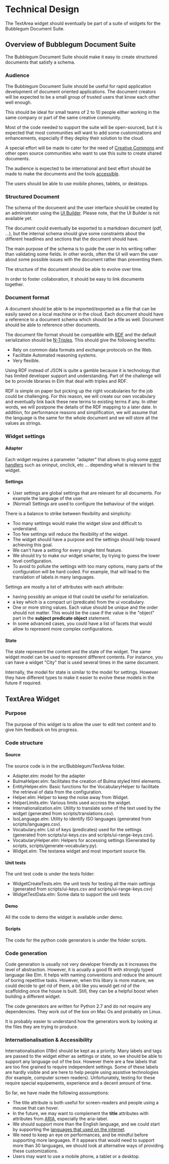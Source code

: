 # Technical Design

The TextArea widget should eventually be part of a suite of widgets for the Bubblegum Document Suite.

## Overview of Bubblegum Document Suite

The Bubblegum Document Suite should make it easy to create structured documents that satisfy a schema.

### Audience

The Bubblegum Document Suite should be useful for rapid application development of document oriented applications.
The document creators will be expected to be a small group of trusted users that know each other well enough.

This should be ideal for small teams of 2 to 10 people either working in the same company or part of the same creative community.

Most of the code needed to support the suite will be open-sourced, but it is expected that most communities will want to add some customizations and enhancements, especially if they deploy their solution to the cloud.

A special effort will be made to cater for the need of [Creative Commons](https://creativecommons.org/) and other open source communities who want to use this suite to create shared documents.

The audience is expected to be international and best effort should be made to make the documents and the tools [accessible](https://www.w3.org/standards/webdesign/accessibility).

The users should be able to use mobile phones, tablets, or desktops.  

### Structured Document

The schema of the document and the user interface should be created by an administrator using the [UI Builder](https://github.com/flarebyte/bubblegum-ui-builder). Please note, that the UI Builder is not available yet.

The document could eventually be exported to a markdown document (pdf, ...), but the internal schema should give some constraints about the different headlines and sections that the document should have.

The main purpose of the schema is to guide the user in his writing rather than validating some fields. In other words, often the UI will warn the user about some possible issues with the document rather than preventing them.

The structure of the document should be able to evolve over time.

In order to foster collaboration, it should be easy to link documents together.

### Document format

A document should be able to be imported/exported as a file that can be easily saved on a local machine or in the cloud.
Each document should have a reference to a document schema which should be a file as well.
Document should be able to reference other documents.

The document file format should be compatible with [RDF](https://en.wikipedia.org/wiki/Resource_Description_Framework) and the default serialization should be [N-Triples](https://en.wikipedia.org/wiki/N-Triples). This should give the following benefits:

 * Rely on common data formats and exchange protocols on the Web.
 * Facilitate Automated reasoning systems.
 * Very flexible.

Using RDF instead of JSON is quite a gamble because it is technology that has limited developer support and understanding.
Part of the challenge will be to provide libraries in Elm that deal with triples and RDF.

RDF is simple on paper but picking up the right vocabularies for the job could be challenging. For this reason, we will create our own vocabulary and eventually link back these new terms to existing terms if any. In other words, we will postpone the details of the RDF mapping to a later date. In addition, for performance reasons and simplification, we will assume that the language is the same for the whole document and we will store all the values as strings.

### Widget settings

#### Adapter

Each widget requires a parameter "adapter" that allows to plug some [event handlers](https://www.w3schools.com/tags/ref_eventattributes.asp) such as oninput, onclick, etc ... depending what is relevant to the widget.

#### Settings

 * User settings are global settings that are relevant for all documents. For example the language of the user.
 * (Normal) Settings are used to configure the behaviour of the widget.

 There is a balance to strike between flexibility and simplicity:
 * Too many settings would make the widget slow and difficult to understand.
 * Too few settings will reduce the flexibility of the widget.
 * The widget should have a purpose and the settings should help toward achieving this goal.
 * We can't have a setting for every single html feature.
 * We should try to make our widget smarter, by trying to guess the lower level configuration.
 * To avoid to pollute the settings with too many options, many parts of the configuration will be hard coded. For example, that will lead to the translation of labels in many languages. 

Settings are mostly a list of attributes with each attribute:
 * having possibly an unique id that could be useful for serialization.
 * a key which is a compact uri (predicate) from the ui vocabulary.
 * One or more string values. Each value should be unique and the order should not matter. This would be the case if the value is the "object" part in the **subject predicate object** statement.
 * In some advanced cases, you could have a list of facets that would allow to represent more complex configurations.

#### State 

The state represent the content and the state of the widget. The same widget model can be used to represent different contents. For instance, you can have a widget "City" that is used several times in the same document.

Internally, the model for state is similar to the model for settings. However they have different types to make it easier to evolve these models in the future if required.


## TextArea Widget

### Purpose

The purpose of this widget is to allow the user to edit text content and to give him feedback on his progress.

### Code structure

#### Source

The source code is in the src/Bubblegum/TextArea folder.

* Adapter.elm: model for the adapter
* BulmaHelper.elm: facilitates the creation of Bulma styled html elements.
* EntityHelper.elm: Basic functions for the VocabularyHelper to facilitate the retrieval of data from the configuration.
* Helper.elm: Helper to keep the noise away from Widget.
* HelperLimits.elm: Various limits used accross the widget.
* Internationalization.elm: Utility to translate some of the text used by the widget (generated from scripts/translations.csv).
* IsoLanguage.elm: Utility to identify ISO languages (generated from scripts/languages.csv).
* Vocabulary.elm: List of keys (predicates) used for the settings (generated from scripts/ui-keys.csv and scripts/ui-range-keys.csv).
* VocabularyHelper.elm: Helpers for accessing settings (Generated by scripts, scripts/generate-vocabulary.py).
* Widget.elm: The textarea widget and most important source file.

#### Unit tests

The unit test code is under the tests folder:

* WidgetCreateTests.elm: the unit tests for testing all the main settings (generated from scripts/ui-keys.csv and scripts/ui-range-keys.csv)
* WidgetTestData.elm: Some data to support the unit tests

#### Demo

All the code to demo the widget is available under demo.

#### Scripts

The code for the python code generators is under the folder scripts.

### Code generation

Code generation is usually not very developer friendly as it increases the level of abstraction. However, it is acually a good fit with strongly typed language like Elm. It helps with naming conventions and reduce the amount of boring repetitive tasks.
However, when this libary is more mature, we could decide to get rid of them, a bit like you would get rid of the scaffolding once the house is built. Still, they can be a helpful boost when building a different widget.

The code generators are written for Python 2.7 and do not require any dependencies. They work out of the box on Mac Os and probably on Linux. 

It is probably easier to understand how the generators work by looking at the files they are trying to produce.

### Internationalisation & Accessibility

Internationalisation (I18n) should be kept as a priority. Many labels and tags are passed to the widget either as settings or state, so we should be able to support any language out of the box. However there are a few labels that are too fine grained to require independent settings. Some of these labels are hardly visible and are here to help people using assistive technologies (for example, computer screen readers). Unfortunately, testing for these require special equipements, experience and a decent amount of time.

So far, we have made the following asssumptions:
* The title attribute is both useful for screen-readers and people using a mouse that can hover.
* In the future, we may want to complement the **title** attributes with attributes from [ARIA](https://developer.mozilla.org/en-US/docs/Web/Accessibility/ARIA), especially the aria-label.
* We should support more than the English language, and we could start by supporting the [languages that used on the internet](https://en.wikipedia.org/wiki/Languages_used_on_the_Internet).
* We need to keep an eye on performances, and be mindful before supporting more languages. If it appears that would need to support more than 30 languages, we should look at alternative ways of providing these customizations.
* Users may want to use a mobile phone, a tablet or a desktop.











